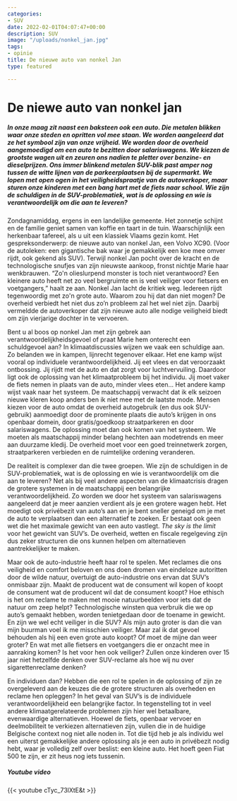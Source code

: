 ```yaml
---
categories:
- SUV
date: 2022-02-01T04:07:47+00:00
description: SUV
image: "/uploads/nonkel_jan.jpg"
tags:
- opinie
title: De nieuwe auto van nonkel Jan
type: featured

---
```

# De niewe auto van nonkel jan

##### **In onze maag zit naast een baksteen ook een auto. Die metalen blikken waar onze steden en opritten vol mee staan. We worden aangeleerd dat ze het symbool zijn van onze vrijheid. We worden door de overheid aangemoedigd om een auto te bezitten door salariswagens. We kiezen de grootste wagen uit en zeuren ons nadien te pletter over benzine- en dieselprijzen. Ons immer blinkend metalen SUV-blik past amper nog tussen de witte lijnen van de parkeerplaatsen bij de supermarkt. We lopen met open ogen in het veiligheidspraatje van de autoverkoper, maar sturen onze kinderen met een bang hart met de fiets naar school. Wie zijn de schuldigen in de SUV-problematiek, wat is de oplossing en wie is verantwoordelijk om die aan te leveren?**

Zondagnamiddag, ergens in een landelijke gemeente. Het zonnetje schijnt en de familie geniet samen van koffie en taart in de tuin. Waarschijnlijk een herkenbaar tafereel, als u uit een klassiek Vlaams gezin komt. Het gespreksonderwerp: de nieuwe auto van nonkel Jan, een Volvo XC90. (Voor de autoleken: een gigantische bak waar je gemakkelijk een koe mee omver rijdt, ook gekend als SUV). Terwijl nonkel Jan pocht over de kracht en de technologische snufjes van zijn nieuwste aankoop, fronst nichtje Marie haar wenkbrauwen. “Zo'n olieslurpend monster is toch niet verantwoord? Een kleinere auto heeft net zo veel bergruimte en is veel veiliger voor fietsers en voetgangers,” haalt ze aan. Nonkel Jan lacht de kritiek weg. Iedereen rijdt tegenwoordig met zo'n grote auto. Waarom zou hij dat dan niet mogen? De overheid verbiedt het niet dus zo’n probleem zal het wel niet zijn. Daarbij vermeldde de autoverkoper dat zijn nieuwe auto alle nodige veiligheid biedt om zijn vierjarige dochter in te vervoeren.

Bent u al boos op nonkel Jan met zijn gebrek aan verantwoordelijkheidsgevoel of praat Marie hem onterecht een schuldgevoel aan? In klimaatdiscussies wijzen we vaak een schuldige aan. Zo belanden we in kampen, lijnrecht tegenover elkaar. Het ene kamp wijst vooral op individuele verantwoordelijkheid. Jij eet vlees en dat veroorzaakt ontbossing. Jij rijdt met de auto en dat zorgt voor luchtvervuiling. Daardoor ligt ook de oplossing van het klimaatprobleem bij het individu. Jij moet vaker de fiets nemen in plaats van de auto, minder vlees eten... Het andere kamp wijst vaak naar het systeem. De maatschappij verwacht dat ik elk seizoen nieuwe kleren koop anders ben ik niet mee met de laatste mode. Mensen kiezen voor de auto omdat de overheid autogebruik (en dus ook SUV-gebruik) aanmoedigt door de prominente plaats die auto’s krijgen in ons openbaar domein, door gratis/goedkoop straatparkeren en door salariswagens. De oplossing moet dan ook komen van het systeem. We moeten als maatschappij minder belang hechten aan modetrends en meer aan duurzame kledij. De overheid moet voor een goed treinnetwerk zorgen, straatparkeren verbieden en de ruimtelijke ordening veranderen.

De realiteit is complexer dan die twee groepen. Wie zijn de schuldigen in de SUV-problematiek, wat is de oplossing en wie is verantwoordelijk om die aan te leveren? Net als bij veel andere aspecten van de klimaatcrisis dragen de grotere systemen in de maatschappij een belangrijke verantwoordelijkheid. Zo worden we door het systeem van salariswagens aangeleerd dat je meer aanzien verdient als je een grotere wagen hebt. Het moedigt ook privébezit van auto’s aan en je bent sneller geneigd om je met de auto te verplaatsen dan een alternatief te zoeken. Er bestaat ook geen wet die het maximale gewicht van een auto vastlegt. _The sky is the limit_ voor het gewicht van SUV’s. De overheid, wetten en fiscale regelgeving zijn dus zeker structuren die ons kunnen helpen om alternatieven aantrekkelijker te maken.

Maar ook de auto-industrie heeft haar rol te spelen. Met reclames die ons veiligheid en comfort beloven en ons doen dromen van eindeloze autoritten door de wilde natuur, overtuigt de auto-industrie ons ervan dat SUV’s onmisbaar zijn. Maakt de producent wat de consument wil kopen of koopt de consument wat de producent wil dat de consument koopt? Hoe ethisch is het om reclame te maken met mooie natuurbeelden voor iets dat de natuur om zeep helpt? Technologische winsten qua verbruik die we op auto’s gemaakt hebben, worden tenietgedaan door de toename in gewicht. En zijn we wel echt veiliger in die SUV? Als mijn auto groter is dan die van mijn buurman voel ik me misschien veiliger. Maar zal ik dat gevoel behouden als hij een even grote auto koopt? Of moet de mijne dan weer groter? En wat met alle fietsers en voetgangers die er onzacht mee in aanraking komen? Is het voor hen ook veiliger? Zullen onze kinderen over 15 jaar niet hetzelfde denken over SUV-reclame als hoe wij nu over sigarettenreclame denken?

En individuen dan? Hebben die een rol te spelen in de oplossing of zijn ze overgeleverd aan de keuzes die de grotere structuren als overheden en reclame hen opleggen? In het geval van SUV’s is de individuele verantwoordelijkheid een belangrijke factor. In tegenstelling tot in veel andere klimaatgerelateerde problemen zijn hier wel betaalbare, evenwaardige alternatieven. Hoewel de fiets, openbaar vervoer en deelmobiliteit te verkiezen alternatieven zijn, vullen die in de huidige Belgische context nog niet alle noden in. Tot die tijd heb je als individu wel een uiterst gemakkelijke andere oplossing als je een auto in privébezit nodig hebt, waar je volledig zelf over beslist: een kleine auto. Het hoeft geen Fiat 500 te zijn, er zit heus nog iets tussenin.

##### Youtube video

{{< youtube cTyc_73lXtE&t >}}